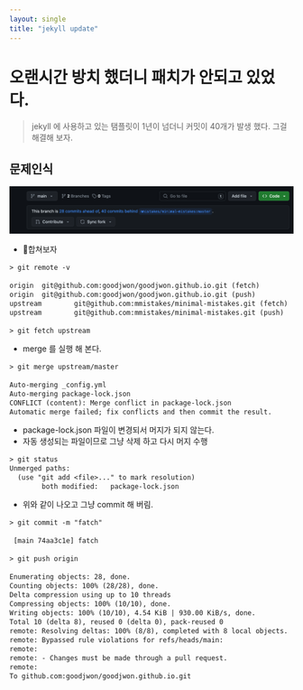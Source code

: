 ```yaml
---
layout: single
title: "jekyll update"
---
```


# 오랜시간 방치 했더니 패치가 안되고 있었다.
> jekyll 에 사용하고 있는 탬플릿이 1년이 넘더니 커밋이 40개가 발생 했다. 그걸 해결해 보자.

## 문제인식
![](/assets/images/2024-04-27-14-10-31.png)
- 합쳐보자

```
> git remote -v

origin  git@github.com:goodjwon/goodjwon.github.io.git (fetch)
origin  git@github.com:goodjwon/goodjwon.github.io.git (push)
upstream        git@github.com:mmistakes/minimal-mistakes.git (fetch)
upstream        git@github.com:mmistakes/minimal-mistakes.git (push)

> git fetch upstream

```

- merge 를 실행 해 본다.
```
> git merge upstream/master

Auto-merging _config.yml
Auto-merging package-lock.json
CONFLICT (content): Merge conflict in package-lock.json
Automatic merge failed; fix conflicts and then commit the result.
```
- package-lock.json 파일이 변경되서 머지가 되지 않는다.
- 자동 생성되는 파일이므로 그냥 삭제 하고 다시 머지 수행

```
> git status
Unmerged paths:
  (use "git add <file>..." to mark resolution)
        both modified:   package-lock.json
```

- 위와 같이 나오고 그냥 commit 해 버림.
```
> git commit -m "fatch"

 [main 74aa3c1e] fatch

> git push origin

Enumerating objects: 28, done.
Counting objects: 100% (28/28), done.
Delta compression using up to 10 threads
Compressing objects: 100% (10/10), done.
Writing objects: 100% (10/10), 4.54 KiB | 930.00 KiB/s, done.
Total 10 (delta 8), reused 0 (delta 0), pack-reused 0
remote: Resolving deltas: 100% (8/8), completed with 8 local objects.
remote: Bypassed rule violations for refs/heads/main:
remote: 
remote: - Changes must be made through a pull request.
remote: 
To github.com:goodjwon/goodjwon.github.io.git
```